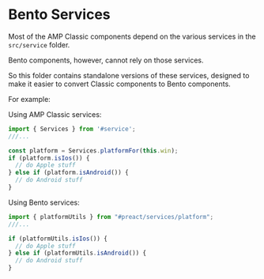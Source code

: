 # Bento Services

Most of the AMP Classic components depend on the various services in the `src/service` folder.

Bento components, however, cannot rely on those services.

So this folder contains standalone versions of these services, designed to make it easier to convert Classic components
to Bento components.

For example:

Using AMP Classic services:

```js
import { Services } from '#service';
///...

const platform = Services.platformFor(this.win);
if (platform.isIos()) {
  // do Apple stuff
} else if (platform.isAndroid()) {
  // do Android stuff
}
```

Using Bento services:

```js
import { platformUtils } from "#preact/services/platform";
///...

if (platformUtils.isIos()) {
  // do Apple stuff
} else if (platformUtils.isAndroid()) {
  // do Android stuff
}
```
